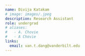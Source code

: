 ```yaml
---
name: Divija Katakam
# image: images/.jpeg
description: Research Assistant
role: undergrad
# aliases:
#   - A. Chovie
#   - A Chovie
links:
  email: van.t.dang@vanderbilt.edu
---
```

